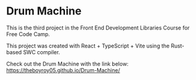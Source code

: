 # Drum Machine

This is the third project in the Front End Development Libraries Course for Free Code Camp.

This project was created with React + TypeScript + Vite using the Rust-based SWC compiler.

Check out the Drum Machine with the link below:
https://theboyroy05.github.io/Drum-Machine/